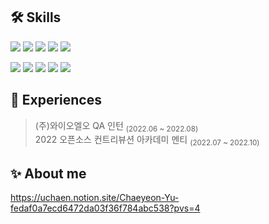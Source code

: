 ## 🛠 Skills
<img src="https://img.shields.io/badge/React-61DAFB?style=flat&logo=react&logoColor=black"/> <img src="https://img.shields.io/badge/JavaScript-F7DF1E?style=flat&logo=Javascript&logoColor=black"/> <img src="https://img.shields.io/badge/Typescript-3178C6?style=flat&logo=Typescript&logoColor=white"/> <img src="https://img.shields.io/badge/Python-3766AB?style=flat&logo=Python&logoColor=white"/> <img src="https://img.shields.io/badge/C++-00599C?style=flat&logo=cplusplus&logoColor=white"/>

<img src="https://img.shields.io/badge/Slack-4A154B?style=flat&logo=Slack&logoColor=white"/> <img src="https://img.shields.io/badge/Notion-000000?style=flat&logo=Notion&logoColor=white"/>
<img src="https://img.shields.io/badge/Jira-0052CC?style=flat&logo=Jira&logoColor=white"/> <img src="https://img.shields.io/badge/Figma-F24E1E?style=flat&logo=Figma&logoColor=white"/> <img src="https://img.shields.io/badge/Discord-5865F2?style=flat&logo=Discord&logoColor=white"/>


## 🗽 Experiences
> (주)와이오엘오 QA 인턴 <sub>(2022.06 ~ 2022.08)</sub><br>
> 2022 오픈소스 컨트리뷰션 아카데미 멘티 <sub>(2022.07 ~ 2022.10)</sub>

## ✨ About me
https://uchaen.notion.site/Chaeyeon-Yu-fedaf0a7ecd6472da03f36f784abc538?pvs=4

<!--
[![Solved.ac 프로필](http://mazassumnida.wtf/api/v2/generate_badge?boj=uchaen)](https://solved.ac/uchaen)<br>
<img src="https://github-readme-stats.vercel.app/api/top-langs/?username=uchaen&layout=compact"><br>
![Anurag's GitHub stats](https://github-readme-stats.vercel.app/api?username=uchaen&show_icons=true&theme=default)
-->
